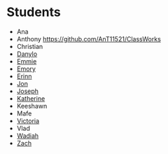 # Students

- Ana
- Anthony https://github.com/AnT11521/ClassWorks
- Christian
- [Danylo](https://danylokorotin.github.io/scripting_for_the_web/)
- [Emmie](https://github.com/EsmerAlva/ScriptingForTheWeb)
- [Emory](https://github.com/oceanhymn/EmoryClassAssignments)
- [Erinn](https://erinnmckenna.github.io/scripting_class_projects/)
- [Jon](https://github.com/jonsterncharles/scriptingfortheweb.git)
- [Joseph](https://github.com/Shoneys/Scripting-for-the-Web-2019)
- [Katherine](https://github.com/klousell/SFTW)
- Keeshawn
- Mafe
- [Victoria](https://github.com/vkellyy/classAssignments)
- Vlad
- [Wadiah](https://github.com/wadiah/ScriptingForTheWeb2019)
- [Zach](https://github.com/ZachGemo/ScriptingForTheWeb.git)
